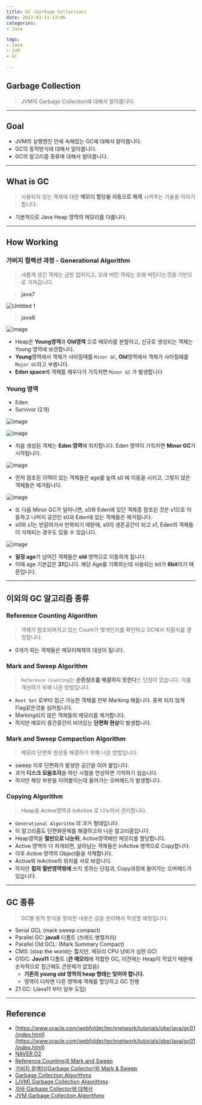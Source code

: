 ```yaml
---
title: GC (Garbage Collection)
date: 2022-03-11-13:06
categories:
- Java

tags:
- Java
- JVM
- GC

---
```


## Garbage Collection
> JVM의 Garbage Collection에 대해서 알아봅니다.  

---

## Goal
- JVM의 실행엔진 안에 속해있는 GC에 대해서 알아봅니다.
- GC의 동작방식에 대해서 알아봅니다.
- GC의 알고리즘 종류에 대해서 알아봅니다.

---

## What is GC
> 사용되지 않는 객체에 대한 **메모리 할당을 자동으로 해제** 시켜주는 기술을 이야기합니다.

- 기본적으로 Java Heap 영역의 메모리를 다룹니다.


---

## How Working
### **가비지 컬렉션 과정 - Generational Algorithm**
> 새롭게 생긴 객체는 금방 없어지고, 오래 버틴 객체는 오래 버틴다는것을 기반으로 가져갑니다.  

> **java7**  


![Untitled 1](https://user-images.githubusercontent.com/43930419/154238332-7b6fa208-cf3a-4c12-abf4-b6d391cf833a.png)

> **java8**  


![image](https://user-images.githubusercontent.com/43930419/154243154-c83b4642-f7e9-44f4-bca6-8db05775f6f0.png)


- Heap은 **Young영역**과 **Old영역** 으로 메모리를 분할하고, 신규로 생성되는 객체는 Young 영역에 보관합니다.
- **Young**영역에서 객체가 사라질때를 `Minor GC`, **Old**영역에서 객체가 사라질떄를 `Major GC`라고 부릅니다.
- **Eden space**에 객체를 채우다가 가득차면 `Minor GC` 가 발생합니다

### Young 영역
- Eden
- Survivor (2개)

![image](https://user-images.githubusercontent.com/43930419/154934359-fc24d039-1bac-4699-9f8b-273c22d1a7ef.png)

![image](https://user-images.githubusercontent.com/43930419/154934557-8ab8df4a-42ae-49e6-b041-a9cda32f1994.png)

- 처음 생성된 객체는 **Eden 영역**에 위치합니다. Eden 영역이 가득차면 **Minor GC**가 시작됩니다.

![image](https://user-images.githubusercontent.com/43930419/154934736-464457e4-a402-47d5-8b5c-09a8ed62fdb7.png)

- 먼저 참조된 이력이 있는 객체들은 age를 높여 s0 에 이동을 시키고, 그렇지 않은 객체들은 제거됩니다.

![image](https://user-images.githubusercontent.com/43930419/154934646-c7eb041a-9fd8-4b0d-8c30-fc9ab2fb8d4b.png)

- 또 다음 Minor GC가 일어나면, s0와 Eden에 있던 객체중 참조된 것은 s1으로 이동하고 나머지 공간인 s0과 Eden에 있는 객체들은 제거됩니다. 
- s0와 s1는 번갈아가서 반복되기 때문에, s0이 생존공간이 되고 s1, Eden의 객체들이 삭제되는 경우도 있을 수 있습니다.

![image](https://user-images.githubusercontent.com/43930419/154934989-3981fe34-f0b9-4123-9e78-c25c7ac1940d.png)

- **일정 age**가 넘어간 객체들은 **old** 영역으로 이동하게 됩니다. 
- 이때 age 기본값은 **31**입니다. 해당 Age를 기록하는데 사용되는 bit가 **6bit**이기 때문입니다.

---

## 이외의 GC 알고리즘 종류

### Reference Counting Algorithm
> 객체가 참조되어지고 있는 Count가 몇개인지를 확인하고 GC에서 지울지를 결정합니다.

- 0개가 되는 객체들은 메모리해제의 대상이 됩니다.

### Mark and Sweep Algorithm
> `Reference Counting`는 **순환참조를 해결하지 못한다**는 단점이 있습니다. 이를 개선하기 위해 나온 방법입니다.  

- `Root Set` 로부터 접근 가능한 객체를 전부 Marking 해둡니다. 중복 되지 않게 Flag같은것을 심어둡니다.
- Marking되지 않은 객체들의 메모리를 제거합니다.
- 하지만 메모리 중간중간이 비어있는 **단편화 현상**이 발생합니다.

### Mark and Sweep Compaction Algorithm
> 메모리 단편화 현상을 해결하기 위해 나온 방법입니다.

- sweep 이후 단편화가 발생한 공간을 이어 붙입니다.
- 과거 **디스크 모음조각**을 하던 시절을 연상하면 기억하기 쉽습니다.
- 하지만 해당 부분을 이어붙이는데 들어가는 오버헤드가 발생합니다.

### Copying Algorithm
> Heap을 Active영역과 InActive 로 나누어서 관리합니다.

- `Generational Algorithm` 의 과거 형태입니다.
- 이 알고리즘도 단편화문제를 해결하고자 나온 알고리즘입니다.
- Heap영역을 **절반으로 나눈뒤**, Active영역에만 메모리를 할당합니다. 
- Active 영역이 다 차게되면, 살아남는 객체들은 InActive 영역으로 Copy합니다.
- 이후 Active 영역의 Object들을 삭제합니다.
- Active와 InActive의 위치를 서로 바꿉니다.
- 하지만 **힙의 절반영역밖에** 쓰지 못하는 단점과, Copy과정에 들어가는 오버헤드가 있습니다.


---

## GC 종류 
> GC별 동작 방식을 정리한 내용은 글을 분리해서 작성할 예정입니다.

- Serial GCL (mark sweep compact)
- Parallel GC: **java8** 디폴트 (쓰레드 병렬처리)
- Parallel Old GCL: (Mark Summary Compact)
- CMS: (stop the world는 짧지만, 메모리 CPU 낭비가 심한 GC)
- G1GC: **Java11** 디폴트 (**큰 메모리**에 적합한 GC, 이전에는 Heap이 작았기 때문에 순차적으로 접근해도 큰문제가 없었음)
  - **기존의 young old 영역의 heap 형태는 잊어야 합니다.**
  - 영역이 다차면 다른 영역에 객체를 할당하고 GC 진행
- Z1 GC: (Java11 부터 일부 도입)


---

## Reference

- [https://www.oracle.com/webfolder/technetwork/tutorials/obe/java/gc01/index.html](https://www.oracle.com/webfolder/technetwork/tutorials/obe/java/gc01/index.html)
- [NAVER D2](https://d2.naver.com/helloworld/1329)
- [Reference Counting과 Mark and Sweep](https://medium.com/@leeyh0216/reference-counting%EA%B3%BC-mark-and-sweep-2d046f73da4f)
- [가비지 컬렉터(Garbage Collector)와 Mark & Sweep](https://imasoftwareengineer.tistory.com/103)
- [Garbage Collection Algorithms](https://yoon1fe.tistory.com/152)
- [[JVM] Garbage Collection Algorithms](https://medium.com/@joongwon/jvm-garbage-collection-algorithms-3869b7b0aa6f)
- [자바 Garbage Collector에 대해서](https://velog.io/@hygoogi/%EC%9E%90%EB%B0%94-GC%EC%97%90-%EB%8C%80%ED%95%B4%EC%84%9C)
- [JVM Garbage Collection Algorithms](https://medium.com/@joongwon/jvm-garbage-collection-algorithms-3869b7b0aa6f)